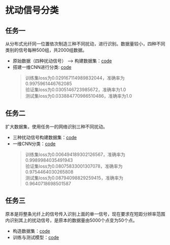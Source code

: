 # 扰动信号分类

## 任务一
从分布式光纤同一位置依次制造三种不同扰动，进行识别。数据量较小，四种不同类别的信号每种500组，共2000组数据。
- 原始数据（四种扰动信号） --> 构建数据集：[code](https://github.com/lllssf/NN-implemantation/blob/master/wave_classify/STEP1/wave_dataset.ipynb)
- 搭建一维CNN进行分类: [code](https://github.com/lllssf/NN-implemantation/blob/master/wave_classify/STEP1/wave_classify.ipynb)
  > 训练集loss为0.029167114989832044，准确率为0.9975961446762085\
    验证集loss为0.0305146723985672，准确率为1.0\
    测试集loss为0.033884770986510486，准确率为1.0

## 任务二

扩大数据集，使用任务一的网络识别三种不同扰动。
- 三种扰动信号构建数据集：[code](https://github.com/lllssf/NN-implemantation/blob/master/wave_classify/STEP2/wave_dataset-Copy1.ipynb)
- 一维CNN分类：[code](https://github.com/lllssf/NN-implemantation/blob/master/wave_classify/STEP2/wave_classify-Copy1.ipynb)
  >训练集loss为0.006494189302126567，准确率为0.9989984035491943\
   验证集loss为0.08075833001307078，准确率为0.9754464030265808\
   测试集loss为0.08794098829259415，准确率为0.9640718698501587
   
## 任务三

原本是将整条光纤上的信号传入识别上面的单一信号，现在要求在短距分辨率范围内识别其上的扰动信号，是原本的数据量由5000个点变为50个点。
- 构造数据集：[code](https://github.com/lllssf/NN-implemantation/blob/master/wave_classify/STEP3/wave_dataset.ipynb)
- 训练与测试模型：[code](https://github.com/lllssf/NN-implemantation/blob/master/wave_classify/STEP3/wave_classify.ipynb)
